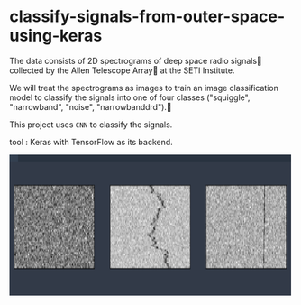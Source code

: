 # classify-signals-from-outer-space-using-keras

The data  consists of 2D spectrograms of deep space radio signals🌌 collected by the Allen Telescope Array🔭 at the SETI Institute.

We will treat the spectrograms as images to train an image classification model to classify the signals into one of four classes ("squiggle", "narrowband", "noise", "narrowbanddrd").🌟

This project uses `CNN` to classify the signals.

tool : Keras with TensorFlow as its backend.



<img align = "center" src="https://github.com/ritika-singh2000/classify-signals-from-outer-space-using-keras/blob/master/signals.png" width="500" height ="250">



